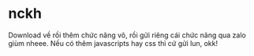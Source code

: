 # nckh
Download về rồi thêm chức năng vô, rồi gửi riêng cái chức năng qua zalo giùm nheee. Nếu có thêm javascripts hay css thì cứ gửi lun, okk!
